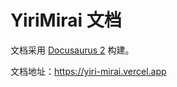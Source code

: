 # YiriMirai 文档

文档采用 [Docusaurus 2](https://docusaurus.io/) 构建。

文档地址：https://yiri-mirai.vercel.app
